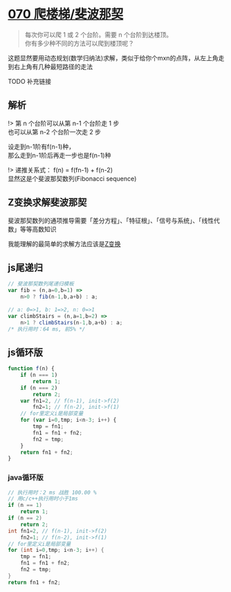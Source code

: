 # [070 爬楼梯/斐波那契](/archive/leetcode/070_dp_climbing_stairs.md)

> 每次你可以爬 1 或 2 个台阶。需要 n 个台阶到达楼顶。  
> 你有多少种不同的方法可以爬到楼顶呢？

这题显然要用动态规划(数学归纳法)求解，类似于给你个mxn的点阵，从左上角走到右上角有几种最短路径的走法

TODO 补充链接

## 解析

!> 第 n 个台阶可以从第 n-1 个台阶走 1 步  
也可以从第 n-2 个台阶一次走 2 步

设走到n-1阶有f(n-1)种，  
那么走到n-1阶后再走一步也是f(n-1)种

!> 递推关系式： f(n) = f(fn-1) + f(n-2)  
显然这是个斐波那契数列(Fibonacci sequence)

## Z变换求解斐波那契

斐波那契数列的通项推导需要「差分方程」、「特征根」、「信号与系统」、「线性代数」等等高数知识

我能理解的最简单的求解方法应该是[Z变换](https://markusthill.github.io/deriving-a-closed-form-solution-of-the-fibonacci-sequence)

## js尾递归

```js
// 斐波那契数列尾递归模板
var fib = (n,a=0,b=1) =>
    n>0 ? fib(n-1,b,a+b) : a;
    
// a: 0=>1, b: 1=>2, n: 0=>1
var climbStairs = (n,a=1,b=2) =>
    n>1 ? climbStairs(n-1,b,a+b) : a;
/* 执行用时：64 ms, 前5% */
```

## js循环版

```js
function f(n) {
    if (n === 1)
        return 1;
    if (n === 2)
        return 2;
    var fn1=2, // f(n-1), init->f(2)
        fn2=1; // f(n-2), init->f(1)
    // for里定义i是局部变量
    for (var i=0,tmp; i<n-3; i++) {
        tmp = fn1;
        fn1 = fn1 + fn2;
        fn2 = tmp;
    }
    return fn1 + fn2;
}
```


### java循环版

```java
// 执行用时：2 ms 战胜 100.00 %
// 用c/c++执行用时小于1ms
if (n == 1)
    return 1;
if (n == 2)
    return 2;
int fn1=2, // f(n-1), init->f(2)
    fn2=1; // f(n-2), init->f(1)
// for里定义i是局部变量
for (int i=0,tmp; i<n-3; i++) {
    tmp = fn1;
    fn1 = fn1 + fn2;
    fn2 = tmp;
}
return fn1 + fn2;
```